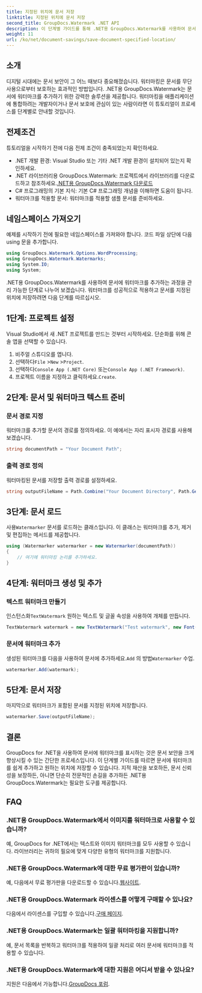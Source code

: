 ```yaml
---
title: 지정된 위치에 문서 저장
linktitle: 지정된 위치에 문서 저장
second_title: GroupDocs.Watermark .NET API
description: 이 단계별 가이드를 통해 .NET용 GroupDocs.Watermark를 사용하여 문서에 워터마크를 쉽게 추가하는 방법을 알아보세요. 문서 보안을 강화하세요.
weight: 11
url: /ko/net/document-savings/save-document-specified-location/
---
```

## 소개
디지털 시대에는 문서 보안이 그 어느 때보다 중요해졌습니다. 워터마킹은 문서를 무단 사용으로부터 보호하는 효과적인 방법입니다. .NET용 GroupDocs.Watermark는 문서에 워터마크를 추가하기 위한 강력한 솔루션을 제공합니다. 워터마킹을 애플리케이션에 통합하려는 개발자이거나 문서 보호에 관심이 있는 사람이라면 이 튜토리얼이 프로세스를 단계별로 안내할 것입니다.
## 전제조건
튜토리얼을 시작하기 전에 다음 전제 조건이 충족되었는지 확인하세요.
- .NET 개발 환경: Visual Studio 또는 기타 .NET 개발 환경이 설치되어 있는지 확인하세요.
-  .NET 라이브러리용 GroupDocs.Watermark: 프로젝트에서 라이브러리를 다운로드하고 참조하세요.[.NET용 GroupDocs.Watermark 다운로드](https://releases.groupdocs.com/Watermark/net/)
- C# 프로그래밍의 기본 지식: 기본 C# 프로그래밍 개념을 이해하면 도움이 됩니다.
- 워터마크를 적용할 문서: 워터마크를 적용할 샘플 문서를 준비하세요.
## 네임스페이스 가져오기
예제를 시작하기 전에 필요한 네임스페이스를 가져와야 합니다. 코드 파일 상단에 다음 using 문을 추가합니다.
```csharp
using GroupDocs.Watermark.Options.WordProcessing;
using GroupDocs.Watermark.Watermarks;
using System.IO;
using System;
```
.NET용 GroupDocs.Watermark를 사용하여 문서에 워터마크를 추가하는 과정을 관리 가능한 단계로 나누어 보겠습니다. 워터마크를 성공적으로 적용하고 문서를 지정된 위치에 저장하려면 다음 단계를 따르십시오.
## 1단계: 프로젝트 설정
Visual Studio에서 새 .NET 프로젝트를 만드는 것부터 시작하세요. 단순화를 위해 콘솔 앱을 선택할 수 있습니다.
1. 비주얼 스튜디오를 엽니다.
2.  선택하다`File` >`New` >`Project`.
3.  선택하다`Console App (.NET Core)` 또는`Console App (.NET Framework)`.
4.  프로젝트 이름을 지정하고 클릭하세요.`Create`.

## 2단계: 문서 및 워터마크 텍스트 준비
### 문서 경로 지정
워터마크를 추가할 문서의 경로를 정의하세요. 이 예에서는 자리 표시자 경로를 사용해 보겠습니다.
```csharp
string documentPath = "Your Document Path";
```
### 출력 경로 정의
워터마킹된 문서를 저장할 출력 경로를 설정하세요.
```csharp
string outputFileName = Path.Combine("Your Document Directory", Path.GetFileName(documentPath));
```
## 3단계: 문서 로드
 사용`Watermarker` 문서를 로드하는 클래스입니다. 이 클래스는 워터마크를 추가, 제거 및 편집하는 메서드를 제공합니다.
```csharp
using (Watermarker watermarker = new Watermarker(documentPath))
{
    // 여기에 워터마킹 논리를 추가하세요.
}
```
## 4단계: 워터마크 생성 및 추가

### 텍스트 워터마크 만들기
 인스턴스화`TextWatermark` 원하는 텍스트 및 글꼴 속성을 사용하여 개체를 만듭니다.
```csharp
TextWatermark watermark = new TextWatermark("Test watermark", new Font("Arial", 12));
```
### 문서에 워터마크 추가
 생성된 워터마크를 다음을 사용하여 문서에 추가하세요.`Add` 의 방법`Watermarker` 수업.
```csharp
watermarker.Add(watermark);
```
## 5단계: 문서 저장
마지막으로 워터마크가 포함된 문서를 지정된 위치에 저장합니다.
```csharp
watermarker.Save(outputFileName);
```
## 결론
GroupDocs for .NET을 사용하여 문서에 워터마크를 표시하는 것은 문서 보안을 크게 향상시킬 수 있는 간단한 프로세스입니다. 이 단계별 가이드를 따르면 문서에 워터마크를 쉽게 추가하고 원하는 위치에 저장할 수 있습니다. 지적 재산을 보호하든, 문서 신뢰성을 보장하든, 아니면 단순히 전문적인 손길을 추가하든 .NET용 GroupDocs.Watermark는 필요한 도구를 제공합니다.
## FAQ
### .NET용 GroupDocs.Watermark에서 이미지를 워터마크로 사용할 수 있습니까?
예, GroupDocs for .NET에서는 텍스트와 이미지 워터마크를 모두 사용할 수 있습니다. 라이브러리는 귀하의 필요에 맞게 다양한 유형의 워터마크를 지원합니다.
### .NET용 GroupDocs.Watermark에 대한 무료 평가판이 있습니까?
 예, 다음에서 무료 평가판을 다운로드할 수 있습니다.[웹사이트](https://releases.groupdocs.com/).
### .NET용 GroupDocs.Watermark 라이센스를 어떻게 구매할 수 있나요?
 다음에서 라이센스를 구입할 수 있습니다.[구매 페이지](https://purchase.groupdocs.com/buy).
### .NET용 GroupDocs.Watermark는 일괄 워터마킹을 지원합니까?
예, 문서 목록을 반복하고 워터마크를 적용하여 일괄 처리로 여러 문서에 워터마크를 적용할 수 있습니다.
### .NET용 GroupDocs.Watermark에 대한 지원은 어디서 받을 수 있나요?
 지원은 다음에서 가능합니다.[GroupDocs 포럼](https://forum.groupdocs.com/c/watermark/19).